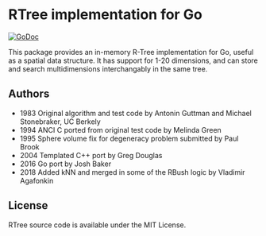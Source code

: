 RTree implementation for Go
===========================

[![GoDoc](https://godoc.org/github.com/tidwall/rtree?status.svg)](https://godoc.org/github.com/tidwall/rtree)

This package provides an in-memory R-Tree implementation for Go, useful as a spatial data structure.
It has support for 1-20 dimensions, and can store and search multidimensions interchangably in the same tree.

Authors
-------
* 1983 Original algorithm and test code by Antonin Guttman and Michael Stonebraker, UC Berkely
* 1994 ANCI C ported from original test code by Melinda Green
* 1995 Sphere volume fix for degeneracy problem submitted by Paul Brook
* 2004 Templated C++ port by Greg Douglas
* 2016 Go port by Josh Baker
* 2018 Added kNN and merged in some of the RBush logic by Vladimir Agafonkin

License
-------
RTree source code is available under the MIT License.
